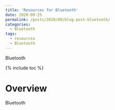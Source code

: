 ```yaml
---
title: 'Resources for Bluetooth'
date: 2020-09-25
permalink: /posts/2020/09/blog-post-bluetooth/
categories:
  - Bluetooth
tags:
  - resources
  - Bluetooth
---
```


Bluetooth

{% include toc %}

# Overview
Bluetooth